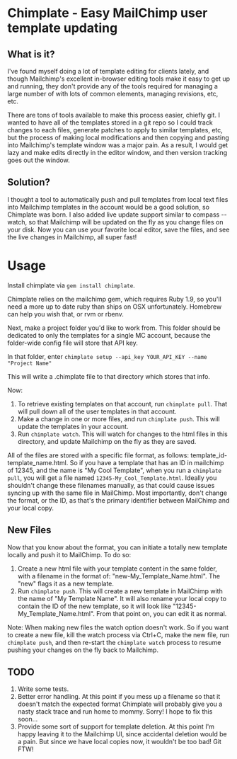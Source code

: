 Chimplate - Easy MailChimp user template updating
=================================================

What is it?
-----------

I've found myself doing a lot of template editing for clients lately,
and though Mailchimp's excellent in-browser editing tools make it easy
to get up and running, they don't provide any of the tools required for
managing a large number of with lots of common elements, managing
revisions, etc, etc.

There are tons of tools available to make this process easier, chiefly
git. I wanted to have all of the templates stored in a git repo so I
could track changes to each files, generate patches to apply to similar
templates, etc, but the process of making local modifications and then
copying and pasting into Mailchimp's template window was a major pain.
As a result, I would get lazy and make edits directly in the editor
window, and then version tracking goes out the window.

Solution?
---------

I thought a tool to automatically push and pull templates from local
text files into Mailchimp templates in the account would be a good
solution, so Chimplate was born. I also added live update support
similar to compass --watch, so that Mailchimp will be updated on the fly
as you change files on your disk. Now you can use your favorite local
editor, save the files, and see the live changes in Mailchimp, all super
fast!

Usage
=====

Install chimplate via `gem install chimplate`.

Chimplate relies on the mailchimp gem, which requires Ruby 1.9, so
you'll need a more up to date ruby than ships on OSX unfortunately.
Homebrew can help you wish that, or rvm or rbenv.

Next, make a project folder you'd like to work from. This folder should
be dedicated to only the templates for a single MC account, because the
folder-wide config file will store that API key.

In that folder, enter `chimplate setup --api_key YOUR_API_KEY --name
"Project Name"`

This will write a .chimplate file to that directory which stores that
info.

Now:

1. To retrieve existing templates on that account, run `chimplate pull`.
   That will pull down all of the user templates in that account.
2. Make a change in one or more files, and run `chimplate push`. This
   will update the templates in your account.
3. Run `chimplate watch`. This will watch for changes to the html files
   in this directory, and update Mailchimp on the fly as they are saved.

All of the files are stored with a specific file format, as follows:
template_id-template_name.html. So if you have a template that has an ID
in mailchimp of 12345, and the name is "My Cool Template", when you run
a `chimplate pull`, you will get a file named
`12345-My_Cool_Template.html`. Ideally you shouldn't change these
filenames manually, as that could cause issues syncing up with the same
file in MailChimp. Most importantly, don't change the format, or the ID,
as that's the primary identifier between MailChimp and your local copy.

New Files
---------

Now that you know about the format, you can initiate a totally new
template locally and push it to MailChimp. To do so:

1. Create a new html file with your template content in the same folder,
   with a filename in the format of: "new-My_Template_Name.html". The
"new" flags it as a new template.
2. Run `chimplate push`. This will create a new template in MailChimp
   with the name of "My Template Name". It will also rename your local
copy to contain the ID of the new template, so it will look like
"12345-My_Template_Name.html". From that point on, you can edit it as
normal.

Note: When making new files the watch option doesn't work. So if you
want to create a new file, kill the watch process via Ctrl+C, make the
new file, run `chimplate push`, and then re-start the `chimplate watch`
process to resume pushing your changes on the fly back to Mailchimp.

TODO
----

1. Write some tests.
2. Better error handling. At this point if you mess up a filename so that
it doesn't match the expected format Chimplate will probably give you a nasty
stack trace and run home to mommy. Sorry! I hope to fix this soon...
3. Provide some sort of support for template deletion. At this point I'm
happy leaving it to the Mailchimp UI, since accidental deletion would be
a pain. But since we have local copies now, it wouldn't be too bad! Git
FTW!
